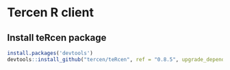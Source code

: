# Tercen R client

## Install teRcen package
 
```R
install.packages('devtools')
devtools::install_github("tercen/teRcen", ref = "0.8.5", upgrade_dependencies = FALSE, args="--no-multiarch")
```